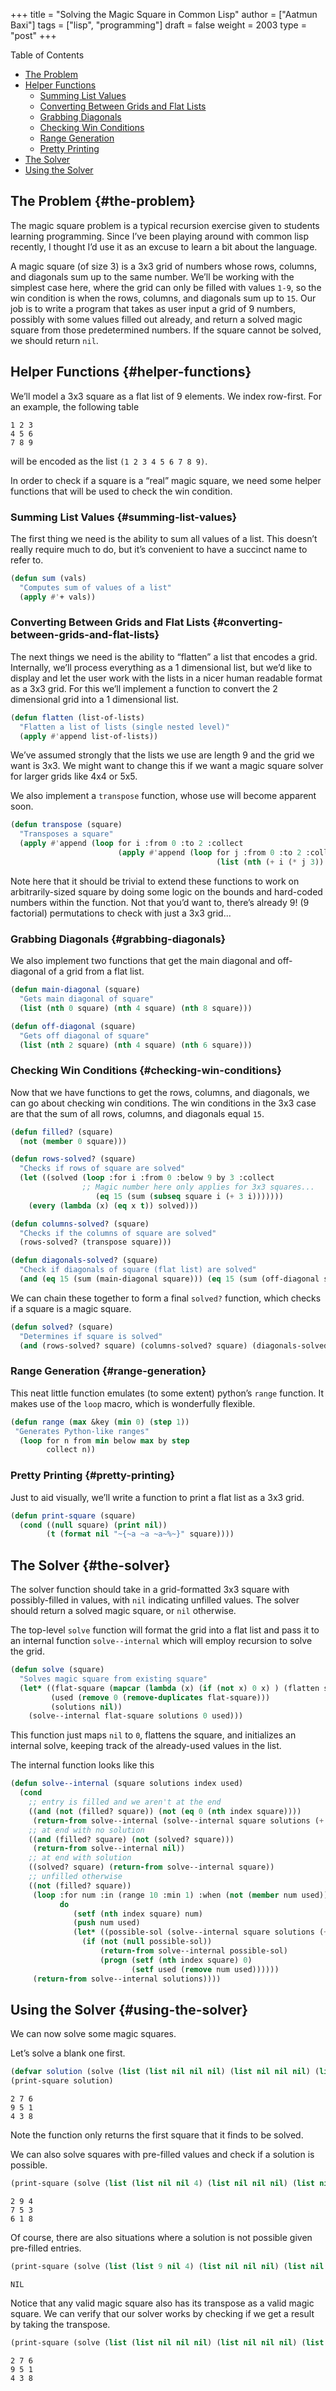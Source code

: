 +++
title = "Solving the Magic Square in Common Lisp"
author = ["Aatmun Baxi"]
tags = ["lisp", "programming"]
draft = false
weight = 2003
type = "post"
+++

<div class="ox-hugo-toc toc">

<div class="heading">Table of Contents</div>

- [The Problem](#the-problem)
- [Helper Functions](#helper-functions)
    - [Summing List Values](#summing-list-values)
    - [Converting Between Grids and Flat Lists](#converting-between-grids-and-flat-lists)
    - [Grabbing Diagonals](#grabbing-diagonals)
    - [Checking Win Conditions](#checking-win-conditions)
    - [Range Generation](#range-generation)
    - [Pretty Printing](#pretty-printing)
- [The Solver](#the-solver)
- [Using the Solver](#using-the-solver)

</div>
<!--endtoc-->



## The Problem {#the-problem}

The magic square problem is a typical recursion exercise given to students learning programming.
Since I&rsquo;ve been playing around with common lisp recently, I thought I&rsquo;d use it as an excuse to learn a bit about the language.

A magic square (of size 3) is a 3x3 grid of numbers whose rows, columns, and diagonals sum up to the same number.
We&rsquo;ll be working with the simplest case here, where the grid can only be filled with values `1-9`, so the win condition is when the rows, columns, and diagonals sum up to `15`.
Our job is to write a program that takes as user input a grid of 9 numbers, possibly with some values filled out already, and return a solved magic square from those predetermined numbers.
If the square cannot be solved, we should return `nil`.


## Helper Functions {#helper-functions}

We&rsquo;ll model a 3x3 square as a flat list of 9 elements.
We index row-first.
For an example, the following table

```text
1 2 3
4 5 6
7 8 9
```

will be encoded as the list `(1 2 3 4 5 6 7 8 9)`.

In order to check if a square is a &ldquo;real&rdquo; magic square, we need some helper functions that will be used to check the win condition.


### Summing List Values {#summing-list-values}

The first thing we need is the ability to sum all values of a list.
This doesn&rsquo;t really require much to do, but it&rsquo;s convenient to have a succinct name to refer to.

```lisp
(defun sum (vals)
  "Computes sum of values of a list"
  (apply #'+ vals))
```


### Converting Between Grids and Flat Lists {#converting-between-grids-and-flat-lists}

The next things we need is the ability to &ldquo;flatten&rdquo; a list that encodes a grid.
Internally, we&rsquo;ll process everything as a 1 dimensional list, but we&rsquo;d like to display and let the user work with the lists in a nicer human readable format as a 3x3 grid.
For this we&rsquo;ll implement a function to convert the 2 dimensional grid into a 1 dimensional list.

```lisp
(defun flatten (list-of-lists)
  "Flatten a list of lists (single nested level)"
  (apply #'append list-of-lists))
```

We&rsquo;ve assumed strongly that the lists we use are length 9 and the grid we want is 3x3.
We might want to change this if we want a magic square solver for larger grids like 4x4 or 5x5.

We also implement a `transpose` function, whose use will become apparent soon.

```lisp
(defun transpose (square)
  "Transposes a square"
  (apply #'append (loop for i :from 0 :to 2 :collect
                        (apply #'append (loop for j :from 0 :to 2 :collect
                                              (list (nth (+ i (* j 3)) square)))))))
```

Note here that it should be trivial to extend these functions to work on arbitrarily-sized square by doing some logic on the bounds and hard-coded numbers within the function.
Not that you&rsquo;d want to, there&rsquo;s already 9! (9 factorial) permutations to check with just a 3x3 grid...


### Grabbing Diagonals {#grabbing-diagonals}

We also implement two functions that get the main diagonal and off-diagonal of a grid from a flat list.

```lisp
(defun main-diagonal (square)
  "Gets main diagonal of square"
  (list (nth 0 square) (nth 4 square) (nth 8 square)))

(defun off-diagonal (square)
  "Gets off diagonal of square"
  (list (nth 2 square) (nth 4 square) (nth 6 square)))
```


### Checking Win Conditions {#checking-win-conditions}

Now that we have functions to get the rows, columns, and diagonals, we can go about checking win conditions.
The win conditions in the 3x3 case are that the sum of all rows, columns, and diagonals equal `15`.

```lisp
(defun filled? (square)
  (not (member 0 square)))

(defun rows-solved? (square)
  "Checks if rows of square are solved"
  (let ((solved (loop :for i :from 0 :below 9 by 3 :collect
                ;; Magic number here only applies for 3x3 squares...
                   (eq 15 (sum (subseq square i (+ 3 i)))))))
    (every (lambda (x) (eq x t)) solved)))

(defun columns-solved? (square)
  "Checks if the columns of square are solved"
  (rows-solved? (transpose square)))

(defun diagonals-solved? (square)
  "Check if diagonals of square (flat list) are solved"
  (and (eq 15 (sum (main-diagonal square))) (eq 15 (sum (off-diagonal square)))))
```

We can chain these together to form a final `solved?` function, which checks if a square is a magic square.

```lisp
(defun solved? (square)
  "Determines if square is solved"
  (and (rows-solved? square) (columns-solved? square) (diagonals-solved? square)))
```


### Range Generation {#range-generation}

This neat little function emulates (to some extent) python&rsquo;s `range` function.
It makes use of the `loop` macro, which is wonderfully flexible.

```lisp
(defun range (max &key (min 0) (step 1))
 "Generates Python-like ranges"
  (loop for n from min below max by step
        collect n))
```


### Pretty Printing {#pretty-printing}

Just to aid visually, we&rsquo;ll write a function to print a flat list as a 3x3 grid.

```lisp
(defun print-square (square)
  (cond ((null square) (print nil))
        (t (format nil "~{~a ~a ~a~%~}" square))))
```


## The Solver {#the-solver}

The solver function should take in a grid-formatted 3x3 square with possibly-filled in values, with `nil` indicating unfilled values.
The solver should return a solved magic square, or `nil` otherwise.

The top-level `solve` function will format the grid into a flat list and pass it to an internal function `solve--internal` which will employ recursion to solve the grid.

```lisp
(defun solve (square)
  "Solves magic square from existing square"
  (let* ((flat-square (mapcar (lambda (x) (if (not x) 0 x) ) (flatten square)))
         (used (remove 0 (remove-duplicates flat-square)))
         (solutions nil))
    (solve--internal flat-square solutions 0 used)))
```

This function just maps `nil` to `0`, flattens the square, and initializes an internal solve, keeping track of the already-used values in the list.

The internal function looks like this

```lisp
(defun solve--internal (square solutions index used)
  (cond
    ;; entry is filled and we aren't at the end
    ((and (not (filled? square)) (not (eq 0 (nth index square))))
     (return-from solve--internal (solve--internal square solutions (+ index 1) used)))
    ;; at end with no solution
    ((and (filled? square) (not (solved? square)))
     (return-from solve--internal nil))
    ;; at end with solution
    ((solved? square) (return-from solve--internal square))
    ;; unfilled otherwise
    ((not (filled? square))
     (loop :for num :in (range 10 :min 1) :when (not (member num used))
           do
              (setf (nth index square) num)
              (push num used)
              (let* ((possible-sol (solve--internal square solutions (+ index 1) used)))
                (if (not (null possible-sol))
                    (return-from solve--internal possible-sol)
                    (progn (setf (nth index square) 0)
                           (setf used (remove num used))))))
     (return-from solve--internal solutions))))
```


## Using the Solver {#using-the-solver}

We can now solve some magic squares.

Let&rsquo;s solve a blank one first.

```lisp
(defvar solution (solve (list (list nil nil nil) (list nil nil nil) (list nil nil nil))))
(print-square solution)
```

```text
2 7 6
9 5 1
4 3 8
```

Note the function only returns the first square that it finds to be solved.

We can also solve squares with pre-filled values and check if a solution is possible.

```lisp
(print-square (solve (list (list nil nil 4) (list nil nil nil) (list nil nil nil))))
```

```text
2 9 4
7 5 3
6 1 8
```

Of course, there are also situations where a solution is not possible given pre-filled entries.

```lisp
(print-square (solve (list (list 9 nil 4) (list nil nil nil) (list nil nil nil))))
```

```text
NIL
```

Notice that any valid magic square also has its transpose as a valid magic square.
We can verify that our solver works by checking if we get a result by taking the transpose.

```lisp
(print-square (solve (list (list nil nil nil) (list nil nil nil) (list 4 nil nil))))
```

```text
2 7 6
9 5 1
4 3 8
```
